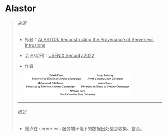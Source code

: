# Alastor

> ###### 来源
>
> - 标题：<u>ALASTOR: Reconstructing the Provenance of Serverless Intrusions</u>
>
> - 会议/期刊：<u>USENIX Security 2022</u>
>
> - 作者
>
>     <left><img src="assets/image-20231106211311418.png" alt="image-20231106211311418" style="zoom:33%;" />
>
>
> ---
>
> ###### 概述
>
> - 重点在 serverless 服务端环境下的数据出处信息收集、整合。